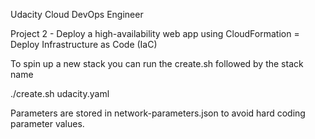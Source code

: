 Udacity Cloud DevOps Engineer

Project 2 - Deploy a high-availability web app using CloudFormation = Deploy Infrastructure as Code (IaC)

To spin up a new stack you can run the create.sh followed by the stack name

./create.sh udacity.yaml 

Parameters are stored in network-parameters.json to avoid hard coding parameter values.